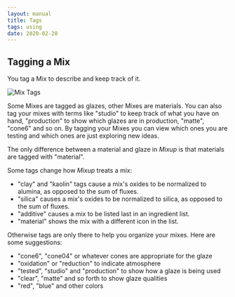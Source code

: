```yaml
---
layout: manual
title: Tags
tags: using
date: 2020-02-20
---
```

## Tagging a Mix

You tag a Mix to describe and keep track of it. 

![Mix Tags](/images/MixTags.png)

Some Mixes are tagged as glazes, other Mixes are materials. You can also tag
your mixes with terms like "studio" to keep track of what you have on hand,
"production" to show which glazes are in production, "matte", "cone6" and so on.
By tagging your Mixes you can view which ones you are testing and
which ones are just exploring new ideas.

The only difference between a material and glaze in *Mixup* is that materials
are tagged with "material".  

Some tags change how *Mixup* treats a mix:
- "clay" and "kaolin" tags cause a mix's oxides to be normalized to alumina, as opposed to the sum of fluxes.
- "silica" causes a mix's oxides to be normalized to silica, as opposed to the sum of fluxes.
- "additive" causes a mix to be listed last in an ingredient list.
- "material" shows the mix with a different icon in the list.

Otherwise tags are only there to help you organize your mixes. 
Here are some suggestions:
- "cone6", "cone04" or whatever cones are appropriate for the glaze
- "oxidation" or "reduction" to indicate atmosphere
- "tested", "studio" and "production" to show how a glaze is being used
- "clear", "matte" and so forth to show glaze qualities
- "red", "blue" and other colors
